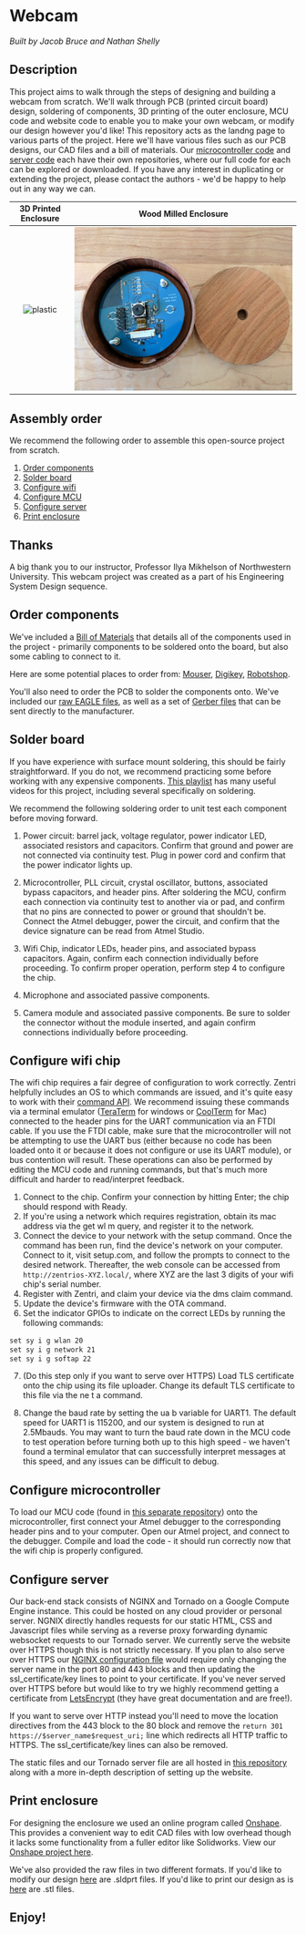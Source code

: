 # Webcam

*Built by Jacob Bruce and Nathan Shelly*

## Description

This project aims to walk through the steps of designing and building a webcam from scratch. We'll walk through PCB (printed circuit board) design, soldering of components, 3D printing of the outer enclosure, MCU code and website code to enable you to make your own webcam, or modify our design however you'd like! This repository acts as the landng page to various parts of the project. Here we'll have various files such as our PCB designs, our CAD files and a bill of materials. Our [microcontroller code](https://github.com/nathanshelly/webcam_mcu_code) and [server code](https://github.com/nathanshelly/webcam_web_code) each have their own repositories, where our full code for each can be explored or downloaded. If you have any interest in duplicating or extending the project, please contact the authors - we'd be happy to help out in any way we can.

3D Printed Enclosure             |  Wood Milled Enclosure
:-------------------------:|:-------------------------:
![plastic](./images/plastic.jpg "3D Printed Enclosure")  |  ![wood](./images/wood.jpg "Wood Enclosure")

## Assembly order

We recommend the following order to assemble this open-source project from scratch.

1. [Order components](#order-all-components)
2. [Solder board](#solder-components-onto-board)
3. [Configure wifi](#configure-wifi-chip)
4. [Configure MCU](#configure-microcontroller)
5. [Configure server](#configure-server)
6. [Print enclosure](#print-enclosure)

## Thanks

A big thank you to our instructor, Professor Ilya Mikhelson of Northwestern University. This webcam project was created as a part of his Engineering System Design sequence.

## Order components

We've included a [Bill of Materials](./BOM.txt) that details all of the components used in the project - primarily components to be soldered onto the board, but also some cabling to connect to it.

Here are some potential places to order from: [Mouser](http://www.mouser.com/), [Digikey](https://www.digikey.com/), [Robotshop](http://www.robotshop.com/).

You'll also need to order the PCB to solder the components onto. We've included our [raw EAGLE files](./board/), as well as a set of [Gerber files](./board/gerber_files.zip) that can be sent directly to the manufacturer.

## Solder board

If you have experience with surface mount soldering, this should be fairly straightforward. If you do not, we recommend practicing some before working with any expensive components. [This playlist](https://www.youtube.com/playlist?list=PL1ec5YBm_crySPZat6Y5e9hxfIUI7d97B) has many useful videos for this project, including several specifically on soldering.

We recommend the following soldering order to unit test each component before moving forward.

1. Power circuit: barrel jack, voltage regulator, power indicator LED, associated resistors and capacitors. Confirm that ground and power are not connected via continuity test. Plug in power cord and confirm that the power indicator lights up.

2. Microcontroller, PLL circuit, crystal oscillator, buttons, associated bypass capacitors, and header pins. After soldering the MCU, confirm each connection via continuity test to another via or pad, and confirm that no pins are connected to power or ground that shouldn't be. Connect the Atmel debugger, power the circuit, and confirm that the device signature can be read from Atmel Studio.

3. Wifi Chip, indicator LEDs, header pins, and associated bypass capacitors. Again, confirm each connection individually before proceeding. To confirm proper operation, perform step 4 to configure the chip.

4. Microphone and associated passive components.

5. Camera module and associated passive components. Be sure to solder the connector without the module inserted, and again confirm connections individually before proceeding.

## Configure wifi chip

The wifi chip requires a fair degree of configuration to work correctly. Zentri helpfully includes an OS to which commands are issued, and it's quite easy to work with their [command API](https://docs.zentri.com/zentrios/wz/3.3/cmd/commands). We recommend issuing these commands via a terminal emulator ([TeraTerm](https://ttssh2.osdn.jp/index.html.en) for windows or [CoolTerm](http://freeware.the-meiers.org/) for Mac) connected to the header pins for the UART communication via an FTDI cable. If you use the FTDI cable, make sure that the microcontroller will not be attempting to use the UART bus (either because no code has been loaded onto it or because it does not configure or use its UART module), or bus contention will result. These operations can also be performed by editing the MCU code and running commands, but that's much more difficult and harder to read/interpret feedback.

1. Connect to the chip. Confirm your connection by hitting Enter; the chip should respond with Ready.
2. If you're using a network which requires registration, obtain its mac address via the get wl m query, and register it to the network.
3. Connect the device to your network with the setup command. Once the command has been run, find the device's network on your computer. Connect to it, visit setup.com, and follow the prompts to connect to the desired network. Thereafter, the web console can be accessed from `http://zentrios-XYZ.local/`, where XYZ are the last 3 digits of your wifi chip's serial number.
4. Register with Zentri, and claim your device via the dms claim command.
5. Update the device's firmware with the OTA command.
6. Set the indicator GPIOs to indicate on the correct LEDs by running the following commands:

```
set sy i g wlan 20
set sy i g network 21
set sy i g softap 22
```

7. (Do this step only if you want to serve over HTTPS) Load TLS certificate onto the chip using its file uploader. Change its default TLS certificate to this file via the ne t a command.

8. Change the baud rate by setting the ua b variable for UART1. The default speed for UART1 is 115200, and our system is designed to run at 2.5Mbauds. You may want to turn the baud rate down in the MCU code to test operation before turning both up to this high speed - we haven't found a terminal emulator that can successfully interpret messages at this speed, and any issues can be difficult to debug.

## Configure microcontroller

To load our MCU code (found in [this separate repository](https://github.com/nathanshelly/webcam_mcu_code)) onto the microcontroller, first connect your Atmel debugger to the corresponding header pins and to your computer. Open our Atmel project, and connect to the debugger. Compile and load the code - it should run correctly now that the wifi chip is properly configured.

## Configure server

Our back-end stack consists of NGINX and Tornado on a Google Compute Engine instance. This could be hosted on any cloud provider or personal server. NGNIX directly handles requests for our static HTML, CSS and Javascript files while serving as a reverse proxy forwarding dynamic websocket requests to our Tornado server. We currently serve the website over HTTPS though this is not strictly necessary. If you plan to also serve over HTTPS our [NGINX configuration file](./nginx_config) would require only changing the server name in the port 80 and 443 blocks and then updating the ssl_certificate/key lines to point to your certificate. If you've never served over HTTPS before but would like to try we highly recommend getting a certificate from [LetsEncrypt](https://letsencrypt.org/) (they have great documentation and are free!).

If you want to serve over HTTP instead you'll need to move the location directives from the 443 block to the 80 block and remove the `return 301 https://$server_name$request_uri;` line which redirects all HTTP traffic to HTTPS. The ssl_certificate/key lines can also be removed.

The static files and our Tornado server file are all hosted in [this repository](https://github.com/nathanshelly/webcam_web_code) along with a more in-depth description of setting up the website.

## Print enclosure

For designing the enclosure we used an online program called [Onshape](https://www.onshape.com/). This provides a convenient way to edit CAD files with low overhead though it lacks some functionality from a fuller editor like Solidworks. View our [Onshape project here](https://cad.onshape.com/documents/ae298fb239b6988d4ccff146/w/2fbac33a8452420bf0238e8e/e/6b2309d9b32e628505d094b1).

We've also provided the raw files in two different formats. If you'd like to modify our design [here](./enclosure/editable) are .sldprt files. If you'd like to print our design as is [here](./enclosure/printable) are .stl files.

## Enjoy!
